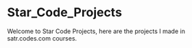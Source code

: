 # Star_Code_Projects
Welcome to Star Code Projects, here are the projects I made in satr.codes.com courses.

